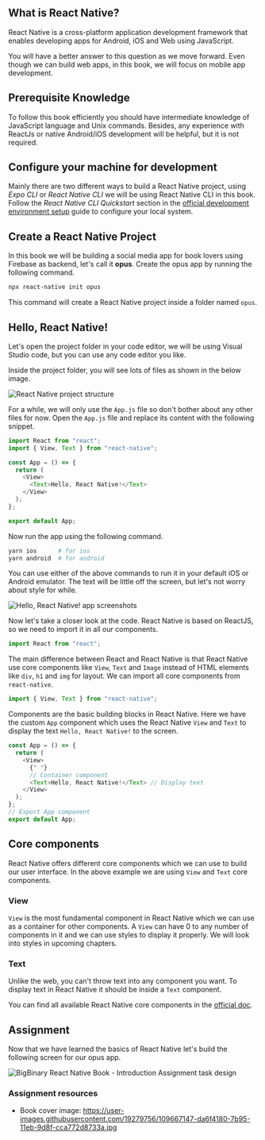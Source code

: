 ## What is React Native?

React Native is a cross-platform application development framework that enables
developing apps for Android, iOS and Web using JavaScript.

You will have a better answer to this question as we move forward. Even though
we can build web apps, in this book, we will focus on mobile app development.

## Prerequisite Knowledge

To follow this book efficiently you should have intermediate knowledge of
JavaScript language and Unix commands. Besides, any experience with ReactJs or
native Android/iOS development will be helpful, but it is not required.

## Configure your machine for development

Mainly there are two different ways to build a React Native project, using _Expo
CLI_ or _React Native CLI_ we will be using React Native CLI in this book.
Follow the _React Native CLI Quickstart_ section in the
[official development environment setup](https://reactnative.dev/docs/environment-setup)
guide to configure your local system.

## Create a React Native Project

In this book we will be building a social media app for book lovers using
Firebase as backend, let's call it **opus**. Create the opus app by running the
following command.

```zsh
npx react-native init opus
```

This command will create a React Native project inside a folder named `opus`.

## Hello, React Native!

Let's open the project folder in your code editor, we will be using Visual
Studio code, but you can use any code editor you like.

Inside the project folder, you will see lots of files as shown in the below
image.

![React Native project structure](https://user-images.githubusercontent.com/19279756/113819361-d0dd8880-9796-11eb-9382-ea95b599bb04.jpg)

For a while, we will only use the `App.js` file so don't bother about any other
files for now. Open the `App.js` file and replace its content with the following
snippet.

```javascript
import React from "react";
import { View, Text } from "react-native";

const App = () => {
  return (
    <View>
      <Text>Hello, React Native!</Text>
    </View>
  );
};

export default App;
```

Now run the app using the following command.

```zsh
yarn ios      # for ios
yarn android  # for android
```

You can use either of the above commands to run it in your default iOS or
Android emulator. The text will be little off the screen, but let's not worry
about style for while.

![Hello, React Native! app screenshots](https://user-images.githubusercontent.com/19279756/109434854-33779200-7a3d-11eb-830c-8e7f1f7d134c.jpg)

Now let's take a closer look at the code. React Native is based on ReactJS, so
we need to import it in all our components.

```javascript
import React from "react";
```

The main difference between React and React Native is that React Native use core
components like `View`, `Text` and `Image` instead of HTML elements like `div`,
`h1` and `img` for layout. We can import all core components from
`react-native`.

```javascript
import { View, Text } from "react-native";
```

Components are the basic building blocks in React Native. Here we have the
custom `App` component which uses the React Native `View` and `Text` to display
the text `Hello, React Native!` to the screen.

```javascript
const App = () => {
  return (
    <View>
      {" "}
      // Container component
      <Text>Hello, React Native!</Text> // Display text
    </View>
  );
};
// Export App component
export default App;
```

## Core components

React Native offers different core components which we can use to build our user
interface. In the above example we are using `View` and `Text` core components.

### View

`View` is the most fundamental component in React Native which we can use as a
container for other components. A `View` can have 0 to any number of components
in it and we can use styles to display it properly. We will look into styles in
upcoming chapters.

### Text

Unlike the web, you can't throw text into any component you want. To display
text in React Native it should be inside a `Text` component.

You can find all available React Native core components in the
[official doc](https://reactnative.dev/docs/components-and-apis).

## Assignment

Now that we have learned the basics of React Native let's build the following
screen for our opus app.

![BigBinary React Native Book - Introduction Assignment task design](https://user-images.githubusercontent.com/19279756/113818615-a9d28700-9795-11eb-91e7-8fcbad1ef6a1.jpg)

### Assignment resources

- Book cover image:
  https://user-images.githubusercontent.com/19279756/109667147-da6f4180-7b95-11eb-9d8f-cca772d8733a.jpg
